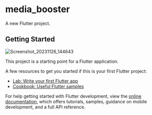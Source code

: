 # media_booster

A new Flutter project.

## Getting Started
![Screenshot_20231126_144643](https://github.com/vikan123/program-media-booster/assets/121440762/3ea1c65f-b348-4a08-a234-46899cd08cf7)

This project is a starting point for a Flutter application.

A few resources to get you started if this is your first Flutter project:

- [Lab: Write your first Flutter app](https://docs.flutter.dev/get-started/codelab)
- [Cookbook: Useful Flutter samples](https://docs.flutter.dev/cookbook)

For help getting started with Flutter development, view the
[online documentation](https://docs.flutter.dev/), which offers tutorials,
samples, guidance on mobile development, and a full API reference.
